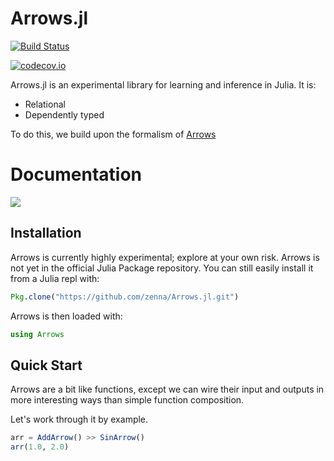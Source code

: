 # Arrows.jl

[![Build Status](https://travis-ci.org/zenna/Arrows.jl.svg?branch=master)](https://travis-ci.org/zenna/Arrows.jl)

[![codecov.io](http://codecov.io/github/zenna/Arrows.jl/coverage.svg?branch=master)](http://codecov.io/github/zenna/Arrows.jl?branch=master)

Arrows.jl is an experimental library for learning and inference in Julia. It is:

- Relational
- Dependently typed

To do this, we build upon the formalism of [Arrows](https://en.wikibooks.org/wiki/Haskell/Understanding_arrows)

# Documentation

<!-- [![](https://img.shields.io/badge/docs-stable-blue.svg)](https://zenna.github.io/Arrows.jl/stable) -->
[![](https://img.shields.io/badge/docs-latest-blue.svg)](https://zenna.github.io/Arrows.jl/latest)


## Installation

Arrows is currently highly experimental; explore at your own risk.  Arrows is not yet in the official Julia Package repository.
You can still easily install it from a Julia repl with:

```julia
Pkg.clone("https://github.com/zenna/Arrows.jl.git")
```

Arrows is then loaded with:

```julia
using Arrows
```

## Quick Start

Arrows are a bit like functions, except we can wire their input and outputs in more interesting ways than simple function composition.

Let's work through it by example.

```julia
arr = AddArrow() >> SinArrow()
arr(1.0, 2.0)
```
